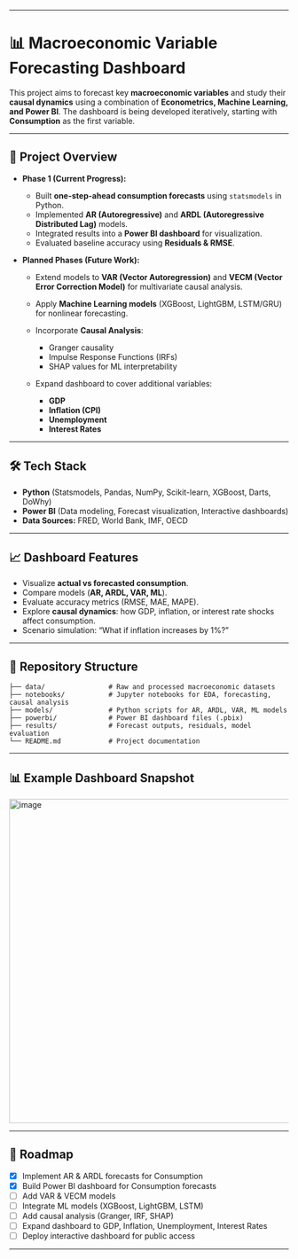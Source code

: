
---

# 📊 Macroeconomic Variable Forecasting Dashboard

This project aims to forecast key **macroeconomic variables** and study their **causal dynamics** using a combination of **Econometrics, Machine Learning, and Power BI**.
The dashboard is being developed iteratively, starting with **Consumption** as the first variable.

---

## 🚀 Project Overview

* **Phase 1 (Current Progress):**

  * Built **one-step-ahead consumption forecasts** using `statsmodels` in Python.
  * Implemented **AR (Autoregressive)** and **ARDL (Autoregressive Distributed Lag)** models.
  * Integrated results into a **Power BI dashboard** for visualization.
  * Evaluated baseline accuracy using **Residuals & RMSE**.

* **Planned Phases (Future Work):**

  * Extend models to **VAR (Vector Autoregression)** and **VECM (Vector Error Correction Model)** for multivariate causal analysis.
  * Apply **Machine Learning models** (XGBoost, LightGBM, LSTM/GRU) for nonlinear forecasting.
  * Incorporate **Causal Analysis**:

    * Granger causality
    * Impulse Response Functions (IRFs)
    * SHAP values for ML interpretability
  * Expand dashboard to cover additional variables:

    * **GDP**
    * **Inflation (CPI)**
    * **Unemployment**
    * **Interest Rates**

---

## 🛠️ Tech Stack

* **Python** (Statsmodels, Pandas, NumPy, Scikit-learn, XGBoost, Darts, DoWhy)
* **Power BI** (Data modeling, Forecast visualization, Interactive dashboards)
* **Data Sources:** FRED, World Bank, IMF, OECD

---

## 📈 Dashboard Features

* Visualize **actual vs forecasted consumption**.
* Compare models (**AR, ARDL, VAR, ML**).
* Evaluate accuracy metrics (RMSE, MAE, MAPE).
* Explore **causal dynamics**: how GDP, inflation, or interest rate shocks affect consumption.
* Scenario simulation: “What if inflation increases by 1%?”

---

## 📂 Repository Structure

```
├── data/                # Raw and processed macroeconomic datasets
├── notebooks/           # Jupyter notebooks for EDA, forecasting, causal analysis
├── models/              # Python scripts for AR, ARDL, VAR, ML models
├── powerbi/             # Power BI dashboard files (.pbix)
├── results/             # Forecast outputs, residuals, model evaluation
└── README.md            # Project documentation
```

---

## 📊 Example Dashboard Snapshot

<img width="1009" height="585" alt="image" src="https://github.com/user-attachments/assets/4bd5df8b-6e83-4056-9c09-9a1a49c7f88d" />


---

## 🔮 Roadmap

* [x] Implement AR & ARDL forecasts for Consumption
* [x] Build Power BI dashboard for Consumption forecasts
* [ ] Add VAR & VECM models
* [ ] Integrate ML models (XGBoost, LightGBM, LSTM)
* [ ] Add causal analysis (Granger, IRF, SHAP)
* [ ] Expand dashboard to GDP, Inflation, Unemployment, Interest Rates
* [ ] Deploy interactive dashboard for public access

---
